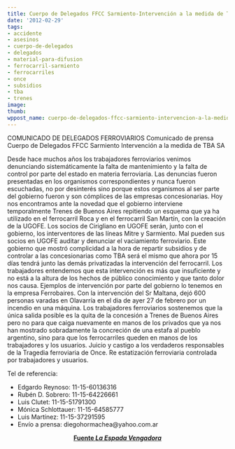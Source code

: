 ```yaml
---
title: Cuerpo de Delegados FFCC Sarmiento-Intervención a la medida de TBA SA
date: '2012-02-29'
tags:
- accidente
- asesinos
- cuerpo-de-delegados
- delegados
- material-para-difusion
- ferrocarril-sarmiento
- ferrocarriles
- once
- subsidios
- tba
- trenes
image: 
thumb: 
wppost_name: cuerpo-de-delegados-ffcc-sarmiento-intervencion-a-la-medida-de-tba-sa
---
```


COMUNICADO DE DELEGADOS FERROVIARIOS
Comunicado de prensa
Cuerpo de Delegados FFCC Sarmiento
Intervención a la medida de TBA SA

Desde hace muchos años los trabajadores ferroviarios venimos denunciando sistemáticamente la falta de mantenimiento y la falta de control por parte del estado en materia ferroviaria. Las denuncias fueron presentadas en los organismos correspondientes y nunca fueron escuchadas, no por desinterés sino porque estos organismos al ser parte del gobierno fueron y son cómplices de las empresas concesionarias. Hoy nos encontramos ante la novedad que el gobierno interviene temporalmente Trenes de Buenos Aires repitiendo un esquema que ya ha utilizado en el ferrocarril Roca y en el ferrocarril San Martín, con la creación de la UGOFE. Los socios de Cirigliano en UGOFE serán, junto con el gobierno, los interventores de las líneas Mitre y Sarmiento. Mal pueden sus socios en UGOFE auditar y denunciar el vaciamiento ferroviario. Este gobierno que mostró complicidad a la hora de repartir subsidios y de controlar a las concesionarias como TBA será el mismo que ahora por 15 días tendrá junto las demás privatizadas la intervención del ferrocarril. Los trabajadores entendemos que esta intervención es más que insuficiente y no está a la altura de los hechos de público conocimiento y que tanto dolor nos causa. Ejemplos de intervención por parte del gobierno lo tenemos en la empresa Ferrobaires. Con la intervención del Sr Maltana, dejó 600 personas varadas en Olavarría en el dia de ayer 27 de febrero por un incendio en una máquina. Los trabajadores ferroviarios sostenemos que la única salida posible es la quita de la concesión a Trenes de Buenos Aires pero no para que caiga nuevamente en manos de los privados que ya nos han mostrado sobradamente la concreción de una estafa al pueblo argentino, sino para que los ferrocarriles queden en manos de los trabajadores y los usuarios. Juicio y castigo a los verdaderos responsables de la Tragedia ferroviaria de Once. Re estatización ferroviaria controlada por trabajadores y usuarios.

Tel de referencia:
<ul>
	<li>Edgardo Reynoso: 11-15-60136316</li>
	<li>Rubén D. Sobrero: 11-15-64226661</li>
	<li>Luis Clutet: 11-15-51791300</li>
	<li>Mónica Schlottauer: 11-15-64585777</li>
	<li>Luis Martínez: 11-15-37291595</li>
	<li>Envío a prensa: diegohormachea@yahoo.com.ar</li>
</ul>
<p style="text-align: center;"><strong><a href="http://lotuyaesta.blogspot.com/2012/02/comunicado-de-prensacuerpo-de-delegados.html" target="_blank">Fuente <em>La Espada Vengadora</em></a></strong></p>
